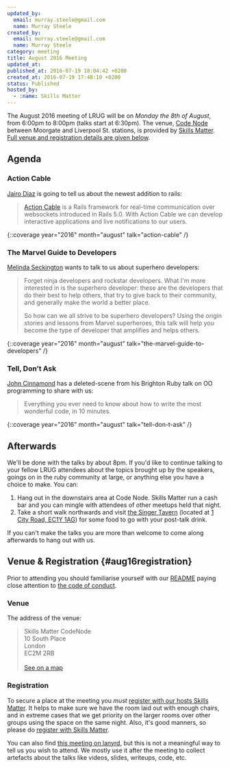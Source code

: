 ```yaml
---
updated_by:
  email: murray.steele@gmail.com
  name: Murray Steele
created_by:
  email: murray.steele@gmail.com
  name: Murray Steele
category: meeting
title: August 2016 Meeting
updated_at:
published_at: 2016-07-19 18:04:42 +0200
created_at: 2016-07-19 17:48:10 +0200
status: Published
hosted_by:
  - :name: Skills Matter
---
```


The August 2016 meeting of LRUG will be on *Monday the 8th of August*, from 6:00pm to 8:00pm (talks start at 6:30pm).  The venue, [Code Node](https://skillsmatter.com/locations/264-skills-matter-codenode) between Moorgate and Liverpool St. stations, is provided by [Skills Matter](http://www.skillsmatter.com).  [Full venue and registration details are given below](#aug16registration).

## Agenda

### Action Cable

[Jairo Diaz](https://codescrum.com) is going to tell us about the newest addition to rails:

> [Action Cable](https://github.com/rails/rails/tree/master/actioncable) is a
> Rails framework for real-time communication over websockets introduced in
> Rails 5.0. With Action Cable we can develop interactive applications and live
> notifications to our users.

{::coverage year="2016" month="august" talk="action-cable" /}

### The Marvel Guide to Developers

[Melinda Seckington](https://missgeeky.com) wants to talk to us about superhero developers:

> Forget ninja developers and rockstar developers. What I'm more interested in
> is the superhero developer: these are the developers that do their best to
> help others, that try to give back to their community, and generally make the
> world a better place.
>
> So how can we all strive to be superhero developers? Using the origin stories
> and lessons from Marvel superheroes, this talk will help you become the type
> of developer that amplifies and helps others.

{::coverage year="2016" month="august" talk="the-marvel-guide-to-developers" /}

### Tell, Don’t Ask

[John Cinnamond](https://twitter.com/jcinnamond) has a deleted-scene from his Brighton Ruby talk on OO programming to share with us:

> Everything you ever need to know about how to write the most wonderful code, in 10 minutes.

{::coverage year="2016" month="august" talk="tell-don-t-ask" /}

## Afterwards

We'll be done with the talks by about 8pm.  If you'd like to continue talking to your fellow LRUG attendees about the topics brought up by the speakers, goings on in the ruby community at large, or anything else you have a choice to make.  You can:

1. Hang out in the downstairs area at Code Node.  Skills Matter run a cash bar and you can mingle with attendees of other meetups held that night.
2. Take a short walk northwards and visit [the Singer Tavern](http://singertavern.com/) (located at [1 City Road, EC1Y 1AG](https://goo.gl/maps/w9kPu)) for some food to go with your post-talk drink.

If you can't make the talks you are more than welcome to come along afterwards to hang out with us.

## Venue & Registration {#aug16registration}

Prior to attending you should familiarise yourself with our [README](http://readme.lrug.org/) paying close attention to [the code of conduct](http://readme.lrug.org/#code-of-conduct).

### Venue

The address of the venue:

> Skills Matter CodeNode<br/>10 South Place<br/>London<br/>EC2M 2RB<br/><br/>[See on a map](https://goo.gl/maps/ONJT4)

### Registration

To secure a place at the meeting you *must* [register with our hosts Skills Matter](https://skillsmatter.com/meetups/8243-lrug-august-meetup).  It helps to make sure we have the room laid out with enough chairs, and in extreme cases that we get priority on the larger rooms over other groups using the space on the same night.  Also, it's good manners, so please do [register with Skills Matter](https://skillsmatter.com/meetups/8243-lrug-august-meetup).

You can also find [this meeting on lanyrd](http://lanyrd.com/2016/lrug-august/), but this is not a meaningful way to tell us you wish to attend.  We mostly use it after the meeting to collect artefacts about the talks like videos, slides, writeups, code, etc.
